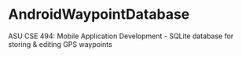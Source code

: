 # AndroidWaypointDatabase
ASU CSE 494: Mobile Application Development - SQLite database for storing &amp; editing GPS waypoints
